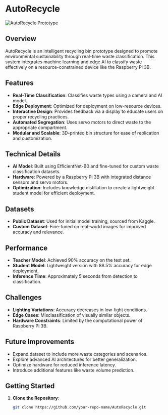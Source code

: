 # AutoRecycle

![AutoRecycle Prototype](prototypeFoto.png)

## Overview

AutoRecycle is an intelligent recycling bin prototype designed to promote environmental sustainability through real-time waste classification. This system integrates machine learning and edge AI to classify waste effectively on a resource-constrained device like the Raspberry Pi 3B.

## Features

- **Real-Time Classification**: Classifies waste types using a camera and AI model.
- **Edge Deployment**: Optimized for deployment on low-resource devices.
- **Interactive Design**: Provides feedback via a display to educate users on proper recycling practices.
- **Automated Segregation**: Uses servo motors to direct waste to the appropriate compartment.
- **Modular and Scalable**: 3D-printed bin structure for ease of replication and customization.

## Technical Details

- **AI Model**: Built using EfficientNet-B0 and fine-tuned for custom waste classification datasets.
- **Hardware**: Powered by a Raspberry Pi 3B with integrated distance sensors and servo motors.
- **Optimization**: Includes knowledge distillation to create a lightweight student model for efficient deployment.

## Datasets

- **Public Dataset**: Used for initial model training, sourced from Kaggle.
- **Custom Dataset**: Fine-tuned on real-world images for improved accuracy and relevance.

## Performance

- **Teacher Model**: Achieved 90% accuracy on the test set.
- **Student Model**: Lightweight version with 88.5% accuracy for edge deployment.
- **Inference Time**: Approximately 5 seconds from detection to classification.

## Challenges

- **Lighting Variations**: Accuracy decreases in low-light conditions.
- **Edge Cases**: Misclassification of visually similar objects.
- **Hardware Constraints**: Limited by the computational power of Raspberry Pi 3B.

## Future Improvements

- Expand dataset to include more waste categories and scenarios.
- Explore advanced AI architectures for better generalization.
- Optimize hardware for reduced inference latency.
- Introduce additional features like waste volume prediction.

## Getting Started

1. **Clone the Repository**:
   ```bash
   git clone https://github.com/your-repo-name/AutoRecycle.git
